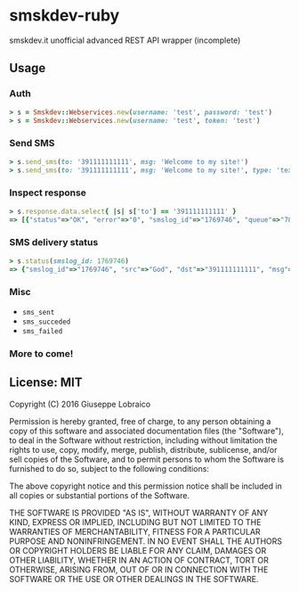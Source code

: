 # smskdev-ruby

smskdev.it unofficial advanced REST API wrapper (incomplete)


## Usage

### Auth

```ruby
> s = Smskdev::Webservices.new(username: 'test', password: 'test')
> s = Smskdev::Webservices.new(username: 'test', token: 'test')
```

### Send SMS

```ruby
> s.send_sms(to: '391111111111', msg: 'Welcome to my site!')
> s.send_sms(to: '391111111111', msg: 'Welcome to my site!', type: 'text', unicode: true)
```

### Inspect response

```ruby
> s.response.data.select{ |s| s['to'] == '391111111111' }
=> [{"status"=>"OK", "error"=>"0", "smslog_id"=>"1769746", "queue"=>"78a86e63feb47eed8b08d25585b3b745", "to"=>"391111111111"}]
```

### SMS delivery status

```ruby
> s.status(smslog_id: 1769746)
=> {"smslog_id"=>"1769746", "src"=>"God", "dst"=>"391111111111", "msg"=>"Welcome to my site!", "dt"=>"2016-04-10 03:23:44", "update"=>"2016-04-10 03:23:56", "status"=>"3"}
```

### Misc

* `sms_sent`
* `sms_succeded`
* `sms_failed`


### More to come!


## License: MIT

Copyright (C) 2016 Giuseppe Lobraico

Permission is hereby granted, free of charge, to any person obtaining a copy of this software and associated documentation files (the "Software"), to deal in the Software without restriction, including without limitation the rights to use, copy, modify, merge, publish, distribute, sublicense, and/or sell copies of the Software, and to permit persons to whom the Software is furnished to do so, subject to the following conditions:

The above copyright notice and this permission notice shall be included in all copies or substantial portions of the Software.

THE SOFTWARE IS PROVIDED "AS IS", WITHOUT WARRANTY OF ANY KIND, EXPRESS OR IMPLIED, INCLUDING BUT NOT LIMITED TO THE WARRANTIES OF MERCHANTABILITY, FITNESS FOR A PARTICULAR PURPOSE AND NONINFRINGEMENT. IN NO EVENT SHALL THE AUTHORS OR COPYRIGHT HOLDERS BE LIABLE FOR ANY CLAIM, DAMAGES OR OTHER LIABILITY, WHETHER IN AN ACTION OF CONTRACT, TORT OR OTHERWISE, ARISING FROM, OUT OF OR IN CONNECTION WITH THE SOFTWARE OR THE USE OR OTHER DEALINGS IN THE SOFTWARE.
